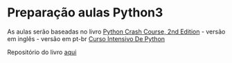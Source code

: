 # Preparação aulas Python3

As aulas serão baseadas no livro [Python Crash Course, 2nd Edition](https://nostarch.com/pythoncrashcourse2e) - versão em inglês - versão em pt-br [Curso Intensivo De Python](https://novatec.com.br/livros/curso-intensivo-python/)


Repositório do livro [aqui](https://github.com/ehmatthes/pcc_2e)
